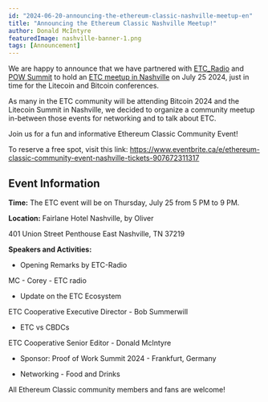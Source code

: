 ```yaml
---
id: "2024-06-20-announcing-the-ethereum-classic-nashville-meetup-en"
title: "Announcing the Ethereum Classic Nashville Meetup!"
author: Donald McIntyre
featuredImage: nashville-banner-1.png
tags: [Announcement]
---
```


We are happy to announce that we have partnered with [ETC_Radio](https://x.com/ETC_Radio_) and [POW Summit](https://powsummit.com/) to hold an [ETC meetup in Nashville](https://www.eventbrite.ca/e/ethereum-classic-community-event-nashville-tickets-907672311317) on July 25 2024, just in time for the Litecoin and Bitcoin conferences.

As many in the ETC community will be attending Bitcoin 2024 and the Litecoin Summit in Nashville, we decided to organize a community meetup in-between those events for networking and to talk about ETC. 

Join us for a fun and informative Ethereum Classic Community Event!

To reserve a free spot, visit this link: https://www.eventbrite.ca/e/ethereum-classic-community-event-nashville-tickets-907672311317

## Event Information

**Time:** The ETC event will be on Thursday, July 25 from 5 PM to 9 PM.

**Location:** Fairlane Hotel Nashville, by Oliver

401 Union Street Penthouse East Nashville, TN 37219

**Speakers and Activities:**

- Opening Remarks by ETC-Radio

MC - Corey - ETC radio

- Update on the ETC Ecosystem

ETC Cooperative Executive Director - Bob Summerwill

- ETC vs CBDCs

ETC Cooperative Senior Editor - Donald McIntyre

- Sponsor: Proof of Work Summit 2024 - Frankfurt, Germany

- Networking - Food and Drinks

All Ethereum Classic community members and fans are welcome!
